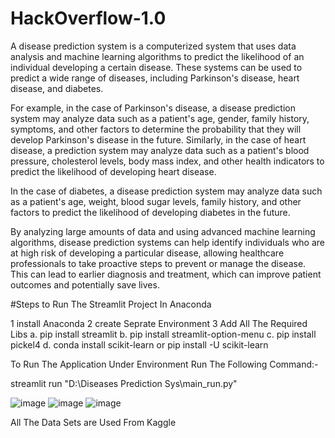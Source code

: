 # HackOverflow-1.0
A disease prediction system is a computerized system that uses data analysis and machine learning algorithms to predict the likelihood of an individual developing a certain disease. These systems can be used to predict a wide range of diseases, including Parkinson's disease, heart disease, and diabetes.

For example, in the case of Parkinson's disease, a disease prediction system may analyze data such as a patient's age, gender, family history, symptoms, and other factors to determine the probability that they will develop Parkinson's disease in the future. Similarly, in the case of heart disease, a prediction system may analyze data such as a patient's blood pressure, cholesterol levels, body mass index, and other health indicators to predict the likelihood of developing heart disease.

In the case of diabetes, a disease prediction system may analyze data such as a patient's age, weight, blood sugar levels, family history, and other factors to predict the likelihood of developing diabetes in the future.

By analyzing large amounts of data and using advanced machine learning algorithms, disease prediction systems can help identify individuals who are at high risk of developing a particular disease, allowing healthcare professionals to take proactive steps to prevent or manage the disease. This can lead to earlier diagnosis and treatment, which can improve patient outcomes and potentially save lives.


#Steps to Run The Streamlit Project In Anaconda 

1 install Anaconda
2 create Seprate Environment
3 Add All The Required Libs
            a. pip install streamlit
            b. pip install streamlit-option-menu
            c. pip install pickel4
            d. conda install scikit-learn or  pip install -U scikit-learn

To Run The Application Under Environment Run The Following Command:-

streamlit run "D:\Diseases Prediction Sys\main_run.py"




![image](https://user-images.githubusercontent.com/101473969/226077676-a0d4ab59-67c7-417a-995d-e719e11eef47.png)
![image](https://user-images.githubusercontent.com/101473969/226077679-69ec5076-7295-4add-886b-ef806b6bbc19.png)
![image](https://user-images.githubusercontent.com/101473969/226077682-cc2aa32a-d249-4229-ab9b-b0d9d2d516eb.png)



All The Data  Sets are Used From Kaggle

